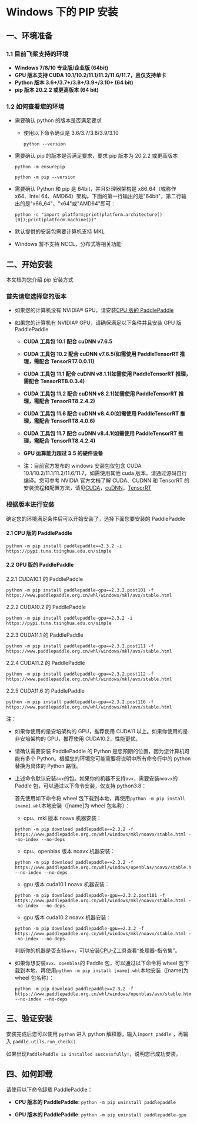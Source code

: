 # Windows 下的 PIP 安装

## 一、环境准备

### 1.1 目前飞桨支持的环境

* **Windows 7/8/10 专业版/企业版 (64bit)**
* **GPU 版本支持 CUDA 10.1/10.2/11.1/11.2/11.6/11.7，且仅支持单卡**
* **Python 版本 3.6+/3.7+/3.8+/3.9+/3.10+ (64 bit)**
* **pip 版本 20.2.2 或更高版本 (64 bit)**

### 1.2 如何查看您的环境

* 需要确认 python 的版本是否满足要求

  * 使用以下命令确认是 3.6/3.7/3.8/3.9/3.10

    ```
    python --version
    ```

* 需要确认 pip 的版本是否满足要求，要求 pip 版本为 20.2.2 或更高版本

    ```
    python -m ensurepip
    ```

    ```
    python -m pip --version
    ```


* 需要确认 Python 和 pip 是 64bit，并且处理器架构是 x86_64（或称作 x64、Intel 64、AMD64）架构。下面的第一行输出的是"64bit"，第二行输出的是"x86_64"、"x64"或"AMD64"即可：

    ```
    python -c "import platform;print(platform.architecture()[0]);print(platform.machine())"
    ```


* 默认提供的安装包需要计算机支持 MKL
* Windows 暂不支持 NCCL，分布式等相关功能


## 二、开始安装

本文档为您介绍 pip 安装方式

### 首先请您选择您的版本

* 如果您的计算机没有 NVIDIA® GPU，请安装[CPU 版的 PaddlePaddle](#cpu)

* 如果您的计算机有 NVIDIA® GPU，请确保满足以下条件并且安装 GPU 版 PaddlePaddle

  * **CUDA 工具包 10.1 配合 cuDNN v7.6.5**

  * **CUDA 工具包 10.2 配合 cuDNN v7.6.5(如需使用 PaddleTensorRT 推理，需配合 TensorRT7.0.0.11)**

  * **CUDA 工具包 11.1 配合 cuDNN v8.1.1(如需使用 PaddleTensorRT 推理，需配合 TensorRT8.0.3.4)**

  * **CUDA 工具包 11.2 配合 cuDNN v8.2.1(如需使用 PaddleTensorRT 推理，需配合 TensorRT8.2.4.2)**

  * **CUDA 工具包 11.6 配合 cuDNN v8.4.0(如需使用 PaddleTensorRT 推理，需配合 TensorRT8.4.0.6)**

  * **CUDA 工具包 11.7 配合 cuDNN v8.4.1(如需使用 PaddleTensorRT 推理，需配合 TensorRT8.4.2.4)**

  * **GPU 运算能力超过 3.5 的硬件设备**

  * 注：目前官方发布的 windows 安装包仅包含 CUDA 10.1/10.2/11.1/11.2/11.6/11.7，如需使用其他 cuda 版本，请通过源码自行编译。您可参考 NVIDIA 官方文档了解 CUDA、CUDNN 和 TensorRT 的安装流程和配置方法，请见[CUDA](https://docs.nvidia.com/cuda/cuda-installation-guide-linux/)，[cuDNN](https://docs.nvidia.com/deeplearning/sdk/cudnn-install/)，[TensorRT](https://developer.nvidia.com/nvidia-tensorrt-download)



### 根据版本进行安装
确定您的环境满足条件后可以开始安装了，选择下面您要安装的 PaddlePaddle



#### 2.1 <span id="cpu">CPU 版的 PaddlePaddle</span>


  ```
  python -m pip install paddlepaddle==2.3.2 -i https://pypi.tuna.tsinghua.edu.cn/simple
  ```

#### 2.2 <span id="gpu">GPU 版的 PaddlePaddle</span>



2.2.1 CUDA10.1 的 PaddlePaddle


  ```
  python -m pip install paddlepaddle-gpu==2.3.2.post101 -f https://www.paddlepaddle.org.cn/whl/windows/mkl/avx/stable.html
  ```


2.2.2 CUDA10.2 的 PaddlePaddle


  ```
  python -m pip install paddlepaddle-gpu==2.3.2 -i https://pypi.tuna.tsinghua.edu.cn/simple
  ```


2.2.3 CUDA11.1 的 PaddlePaddle

  ```
  python -m pip install paddlepaddle-gpu==2.3.2.post111 -f https://www.paddlepaddle.org.cn/whl/windows/mkl/avx/stable.html
  ```


2.2.4 CUDA11.2 的 PaddlePaddle

  ```
  python -m pip install paddlepaddle-gpu==2.3.2.post112 -f https://www.paddlepaddle.org.cn/whl/windows/mkl/avx/stable.html
  ```


2.2.5 CUDA11.6 的 PaddlePaddle

  ```
  python -m pip install paddlepaddle-gpu==2.3.2.post116 -f https://www.paddlepaddle.org.cn/whl/windows/mkl/avx/stable.html
  ```


注：

* 如果你使用的是安培架构的 GPU，推荐使用 CUDA11 以上。如果你使用的是非安培架构的 GPU，推荐使用 CUDA10.2，性能更优。

* 请确认需要安装 PaddlePaddle 的 Python 是您预期的位置，因为您计算机可能有多个 Python。根据您的环境您可能需要将说明中所有命令行中的 python 替换为具体的 Python 路径。

* 上述命令默认安装`avx`的包。如果你的机器不支持`avx`，需要安装`noavx`的 Paddle 包，可以通过以下命令安装，仅支持 python3.8：

  首先使用如下命令将 wheel 包下载到本地，再使用`python -m pip install [name].whl`本地安装（[name]为 wheel 包名称）：

  * cpu、mkl 版本 noavx 机器安装：

  ```
  python -m pip download paddlepaddle==2.3.2 -f https://www.paddlepaddle.org.cn/whl/windows/mkl/noavx/stable.html --no-index --no-deps
  ```

  * cpu、openblas 版本 noavx 机器安装：

  ```
  python -m pip download paddlepaddle==2.3.2 -f https://www.paddlepaddle.org.cn/whl/windows/openblas/noavx/stable.html --no-index --no-deps
  ```

  * gpu 版本 cuda10.1 noavx 机器安装：

  ```
  python -m pip download paddlepaddle-gpu==2.3.2.post101 -f https://www.paddlepaddle.org.cn/whl/windows/mkl/noavx/stable.html --no-index --no-deps
  ```

  * gpu 版本 cuda10.2 noavx 机器安装：

  ```
  python -m pip download paddlepaddle-gpu==2.3.2 -f https://www.paddlepaddle.org.cn/whl/windows/mkl/noavx/stable.html --no-index --no-deps
  ```

  判断你的机器是否支持`avx`，可以安装[CPU-Z](https://www.cpuid.com/softwares/cpu-z.html)工具查看“处理器-指令集”。

* 如果你想安装`avx`、`openblas`的 Paddle 包，可以通过以下命令将 wheel 包下载到本地，再使用`python -m pip install [name].whl`本地安装（[name]为 wheel 包名称）：

  ```
  python -m pip download paddlepaddle==2.3.2 -f https://www.paddlepaddle.org.cn/whl/windows/openblas/avx/stable.html --no-index --no-deps
  ```





## **三、验证安装**

安装完成后您可以使用 `python` 进入 python 解释器，输入`import paddle` ，再输入 `paddle.utils.run_check()`

如果出现`PaddlePaddle is installed successfully!`，说明您已成功安装。

## **四、如何卸载**

请使用以下命令卸载 PaddlePaddle：

* **CPU 版本的 PaddlePaddle**: `python -m pip uninstall paddlepaddle`

* **GPU 版本的 PaddlePaddle**: `python -m pip uninstall paddlepaddle-gpu`

